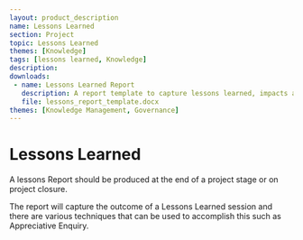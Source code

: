 ```yaml
---
layout: product_description
name: Lessons Learned
section: Project
topic: Lessons Learned
themes: [Knowledge]
tags: [lessons learned, Knowledge]
description:
downloads:
 - name: Lessons Learned Report
   description: A report template to capture lessons learned, impacts and recommendations
   file: lessons_report_template.docx
themes: [Knowledge Management, Governance]
---
```


# Lessons Learned

A lessons Report should be produced at the end of a project stage or on project closure.

The report will capture the outcome of a Lessons Learned session and there are various techniques that can be used to accomplish this such as Appreciative Enquiry.
